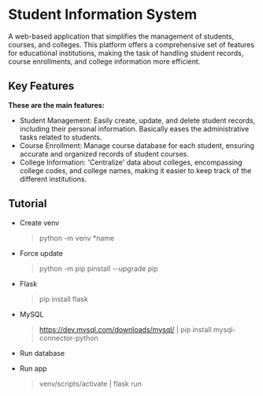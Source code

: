 # Student Information System
A web-based application that simplifies the management of students, courses, and colleges. This platform offers a comprehensive set of features for educational institutions, making the task of handling student records, course enrollments, and college information more efficient.

## Key Features
**These are the main features:**
* Student Management: Easily create, update, and delete student records, including their personal information. Basically eases the administrative tasks related to students.
* Course Enrollment: Manage course database for each student, ensuring accurate and organized records of student courses.
* College Information: 'Centralize' data about colleges, encompassing college codes, and college names, making it easier to keep track of the different institutions.


## Tutorial
* Create venv
  > python -m venv *name
* Force update
  > python -m pip pinstall --upgrade pip
* Flask
  > pip install flask
* MySQL
  > https://dev.mysql.com/downloads/mysql/ |
  > pip install mysql-connector-python

* Run database
* Run app
  > venv/scripts/activate |
  > flask run
